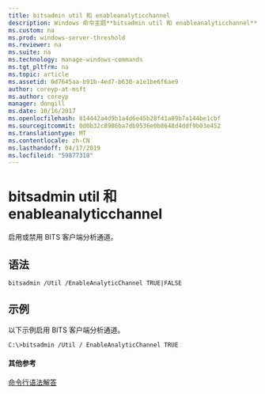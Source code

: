 ```yaml
---
title: bitsadmin util 和 enableanalyticchannel
description: Windows 命令主题**bitsadmin util 和 enableanalyticchannel** -启用或禁用 BITS 客户端分析通道。
ms.custom: na
ms.prod: windows-server-threshold
ms.reviewer: na
ms.suite: na
ms.technology: manage-windows-commands
ms.tgt_pltfrm: na
ms.topic: article
ms.assetid: 0d7645aa-b91b-4ed7-b630-a1e1be6f6ae9
author: coreyp-at-msft
ms.author: coreyp
manager: dongill
ms.date: 10/16/2017
ms.openlocfilehash: 814442a4d9b1a4d6e45b28f41a89b7a144be1cbf
ms.sourcegitcommit: 0d0b32c8986ba7db9536e0b8648d4ddf9b03e452
ms.translationtype: MT
ms.contentlocale: zh-CN
ms.lasthandoff: 04/17/2019
ms.locfileid: "59877318"
---
```

# <a name="bitsadmin-util-and-enableanalyticchannel"></a>bitsadmin util 和 enableanalyticchannel



启用或禁用 BITS 客户端分析通道。

## <a name="syntax"></a>语法

```
bitsadmin /Util /EnableAnalyticChannel TRUE|FALSE
```

## <a name="BKMK_examples"></a>示例

以下示例启用 BITS 客户端分析通道。
```
C:\>bitsadmin /Util / EnableAnalyticChannel TRUE
```

#### <a name="additional-references"></a>其他参考

[命令行语法解答](command-line-syntax-key.md)